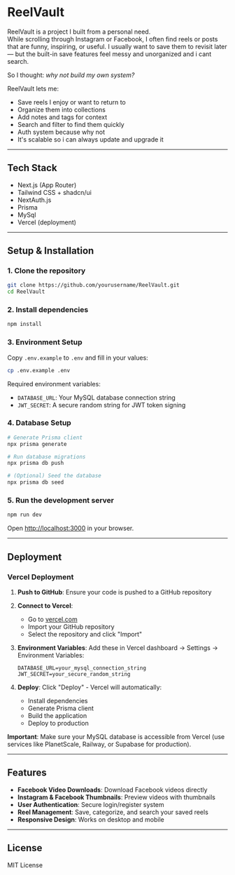 # ReelVault

ReelVault is a project I built from a personal need.  
While scrolling through Instagram or Facebook, I often find reels or posts that are funny, inspiring, or useful. I usually want to save them to revisit later — but the built-in save features feel messy and unorganized and i cant search.

So I thought: _why not build my own system?_

ReelVault lets me:

- Save reels I enjoy or want to return to
- Organize them into collections
- Add notes and tags for context
- Search and filter to find them quickly
- Auth system because why not
- It's scalable so i can always update and upgrade it

---

## Tech Stack

- Next.js (App Router)
- Tailwind CSS + shadcn/ui
- NextAuth.js
- Prisma
- MySql
- Vercel (deployment)

---

## Setup & Installation

### 1. Clone the repository

```bash
git clone https://github.com/yourusername/ReelVault.git
cd ReelVault
```

### 2. Install dependencies

```bash
npm install
```

### 3. Environment Setup

Copy `.env.example` to `.env` and fill in your values:

```bash
cp .env.example .env
```

Required environment variables:

- `DATABASE_URL`: Your MySQL database connection string
- `JWT_SECRET`: A secure random string for JWT token signing

### 4. Database Setup

```bash
# Generate Prisma client
npx prisma generate

# Run database migrations
npx prisma db push

# (Optional) Seed the database
npx prisma db seed
```

### 5. Run the development server

```bash
npm run dev
```

Open [http://localhost:3000](http://localhost:3000) in your browser.

---

## Deployment

### Vercel Deployment

1. **Push to GitHub**: Ensure your code is pushed to a GitHub repository

2. **Connect to Vercel**:

   - Go to [vercel.com](https://vercel.com)
   - Import your GitHub repository
   - Select the repository and click "Import"

3. **Environment Variables**: Add these in Vercel dashboard → Settings → Environment Variables:

   ```
   DATABASE_URL=your_mysql_connection_string
   JWT_SECRET=your_secure_random_string
   ```

4. **Deploy**: Click "Deploy" - Vercel will automatically:
   - Install dependencies
   - Generate Prisma client
   - Build the application
   - Deploy to production

**Important**: Make sure your MySQL database is accessible from Vercel (use services like PlanetScale, Railway, or Supabase for production).

---

## Features

- **Facebook Video Downloads**: Download Facebook videos directly
- **Instagram & Facebook Thumbnails**: Preview videos with thumbnails
- **User Authentication**: Secure login/register system
- **Reel Management**: Save, categorize, and search your saved reels
- **Responsive Design**: Works on desktop and mobile

---

## License

MIT License
